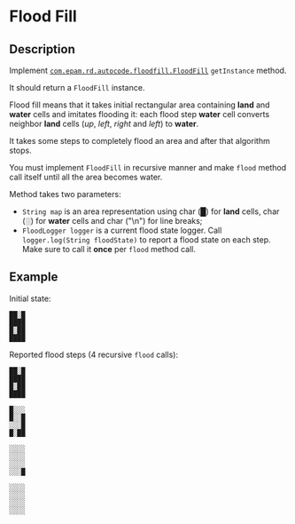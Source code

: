 # Flood Fill

## Description 
Implement [`com.epam.rd.autocode.floodfill.FloodFill`](src/main/java/com/epam/rd/autocode/floodfill/FloodFill.java) `getInstance` method.

It should return a `FloodFill` instance.

Flood fill means that it takes initial rectangular area containing **land** and **water** cells and imitates flooding it:
each flood step **water** cell converts neighbor **land** cells (*up*, *left*, *right* and *left*) to **water**.

It takes some steps to completely flood an area and after that algorithm stops.

You must implement `FloodFill` in recursive manner and make `flood` method call itself until all the area becomes water.

Method takes two parameters: 
- `String map` is an area representation using 
    char (█) for **land** cells, 
    char (░) for **water** cells and 
    char ("\n") for line breaks;
- `FloodLogger logger` is a current flood state logger.
    Call `logger.log(String floodState)` to report a flood state on each step. Make sure to call it **once** per `flood` method call.

## Example

Initial state:
```
██░█
████
█░██
████
```
Reported flood steps (4 recursive `flood` calls):
```
██░█
████
█░██
████

█░░░
█░░█
░░░█
█░██

░░░░
░░░░
░░░░
░░░█

░░░░
░░░░
░░░░
░░░░
```
